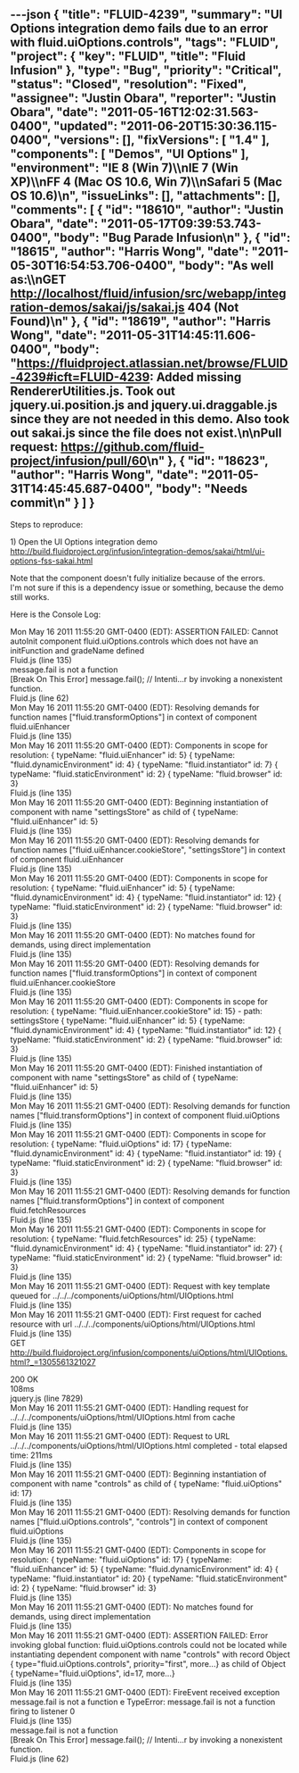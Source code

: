 ---json
{
  "title": "FLUID-4239",
  "summary": "UI Options integration demo fails due to an error with fluid.uiOptions.controls",
  "tags": "FLUID",
  "project": {
    "key": "FLUID",
    "title": "Fluid Infusion"
  },
  "type": "Bug",
  "priority": "Critical",
  "status": "Closed",
  "resolution": "Fixed",
  "assignee": "Justin Obara",
  "reporter": "Justin Obara",
  "date": "2011-05-16T12:02:31.563-0400",
  "updated": "2011-06-20T15:30:36.115-0400",
  "versions": [],
  "fixVersions": [
    "1.4"
  ],
  "components": [
    "Demos",
    "UI Options"
  ],
  "environment": "IE 8 (Win 7)\\\nIE 7 (Win XP)\\\nFF 4 (Mac OS 10.6, Win 7)\\\nSafari 5 (Mac OS 10.6)\n",
  "issueLinks": [],
  "attachments": [],
  "comments": [
    {
      "id": "18610",
      "author": "Justin Obara",
      "date": "2011-05-17T09:39:53.743-0400",
      "body": "Bug Parade Infusion\n"
    },
    {
      "id": "18615",
      "author": "Harris Wong",
      "date": "2011-05-30T16:54:53.706-0400",
      "body": "As well as:\\\nGET <http://localhost/fluid/infusion/src/webapp/integration-demos/sakai/js/sakai.js> 404 (Not Found)\n"
    },
    {
      "id": "18619",
      "author": "Harris Wong",
      "date": "2011-05-31T14:45:11.606-0400",
      "body": "<https://fluidproject.atlassian.net/browse/FLUID-4239#icft=FLUID-4239>: Added missing RendererUtilities.js.  Took out jquery.ui.position.js and jquery.ui.draggable.js since they are not needed in this demo.  Also took out sakai.js since the file does not exist.\n\nPull request: <https://github.com/fluid-project/infusion/pull/60>\n"
    },
    {
      "id": "18623",
      "author": "Harris Wong",
      "date": "2011-05-31T14:45:45.687-0400",
      "body": "Needs commit\n"
    }
  ]
}
---
Steps to reproduce:

1\) Open the UI Options integration demo\
<http://build.fluidproject.org/infusion/integration-demos/sakai/html/ui-options-fss-sakai.html>

Note that the component doesn't fully initialize because of the errors.\
I'm not sure if this is a dependency issue or something, because the demo still works.

Here is the Console Log:

Mon May 16 2011 11:55:20 GMT-0400 (EDT): ASSERTION FAILED: Cannot autoInit component fluid.uiOptions.controls which does not have an initFunction and gradeName defined\
Fluid.js (line 135)\
message.fail is not a function\
\[Break On This Error] message.fail(); // Intenti...r by invoking a nonexistent function.\
Fluid.js (line 62)\
Mon May 16 2011 11:55:20 GMT-0400 (EDT): Resolving demands for function names \["fluid.transformOptions"] in context of component fluid.uiEnhancer\
Fluid.js (line 135)\
Mon May 16 2011 11:55:20 GMT-0400 (EDT): Components in scope for resolution: { typeName: "fluid.uiEnhancer" id: 5} { typeName: "fluid.dynamicEnvironment" id: 4} { typeName: "fluid.instantiator" id: 7} { typeName: "fluid.staticEnvironment" id: 2} { typeName: "fluid.browser" id: 3}\
Fluid.js (line 135)\
Mon May 16 2011 11:55:20 GMT-0400 (EDT): Beginning instantiation of component with name "settingsStore" as child of { typeName: "fluid.uiEnhancer" id: 5}\
Fluid.js (line 135)\
Mon May 16 2011 11:55:20 GMT-0400 (EDT): Resolving demands for function names \["fluid.uiEnhancer.cookieStore", "settingsStore"] in context of component fluid.uiEnhancer\
Fluid.js (line 135)\
Mon May 16 2011 11:55:20 GMT-0400 (EDT): Components in scope for resolution: { typeName: "fluid.uiEnhancer" id: 5} { typeName: "fluid.dynamicEnvironment" id: 4} { typeName: "fluid.instantiator" id: 12} { typeName: "fluid.staticEnvironment" id: 2} { typeName: "fluid.browser" id: 3}\
Fluid.js (line 135)\
Mon May 16 2011 11:55:20 GMT-0400 (EDT): No matches found for demands, using direct implementation\
Fluid.js (line 135)\
Mon May 16 2011 11:55:20 GMT-0400 (EDT): Resolving demands for function names \["fluid.transformOptions"] in context of component fluid.uiEnhancer.cookieStore\
Fluid.js (line 135)\
Mon May 16 2011 11:55:20 GMT-0400 (EDT): Components in scope for resolution: { typeName: "fluid.uiEnhancer.cookieStore" id: 15} - path: settingsStore { typeName: "fluid.uiEnhancer" id: 5} { typeName: "fluid.dynamicEnvironment" id: 4} { typeName: "fluid.instantiator" id: 12} { typeName: "fluid.staticEnvironment" id: 2} { typeName: "fluid.browser" id: 3}\
Fluid.js (line 135)\
Mon May 16 2011 11:55:20 GMT-0400 (EDT): Finished instantiation of component with name "settingsStore" as child of { typeName: "fluid.uiEnhancer" id: 5}\
Fluid.js (line 135)\
Mon May 16 2011 11:55:21 GMT-0400 (EDT): Resolving demands for function names \["fluid.transformOptions"] in context of component fluid.uiOptions\
Fluid.js (line 135)\
Mon May 16 2011 11:55:21 GMT-0400 (EDT): Components in scope for resolution: { typeName: "fluid.uiOptions" id: 17} { typeName: "fluid.dynamicEnvironment" id: 4} { typeName: "fluid.instantiator" id: 19} { typeName: "fluid.staticEnvironment" id: 2} { typeName: "fluid.browser" id: 3}\
Fluid.js (line 135)\
Mon May 16 2011 11:55:21 GMT-0400 (EDT): Resolving demands for function names \["fluid.transformOptions"] in context of component fluid.fetchResources\
Fluid.js (line 135)\
Mon May 16 2011 11:55:21 GMT-0400 (EDT): Components in scope for resolution: { typeName: "fluid.fetchResources" id: 25} { typeName: "fluid.dynamicEnvironment" id: 4} { typeName: "fluid.instantiator" id: 27} { typeName: "fluid.staticEnvironment" id: 2} { typeName: "fluid.browser" id: 3}\
Fluid.js (line 135)\
Mon May 16 2011 11:55:21 GMT-0400 (EDT): Request with key template queued for ../../../components/uiOptions/html/UIOptions.html\
Fluid.js (line 135)\
Mon May 16 2011 11:55:21 GMT-0400 (EDT): First request for cached resource with url ../../../components/uiOptions/html/UIOptions.html\
Fluid.js (line 135)\
GET <http://build.fluidproject.org/infusion/components/uiOptions/html/UIOptions.html?_=1305561321027>

200 OK\
108ms	\
jquery.js (line 7829)\
Mon May 16 2011 11:55:21 GMT-0400 (EDT): Handling request for ../../../components/uiOptions/html/UIOptions.html from cache\
Fluid.js (line 135)\
Mon May 16 2011 11:55:21 GMT-0400 (EDT): Request to URL ../../../components/uiOptions/html/UIOptions.html completed - total elapsed time: 211ms\
Fluid.js (line 135)\
Mon May 16 2011 11:55:21 GMT-0400 (EDT): Beginning instantiation of component with name "controls" as child of { typeName: "fluid.uiOptions" id: 17}\
Fluid.js (line 135)\
Mon May 16 2011 11:55:21 GMT-0400 (EDT): Resolving demands for function names \["fluid.uiOptions.controls", "controls"] in context of component fluid.uiOptions\
Fluid.js (line 135)\
Mon May 16 2011 11:55:21 GMT-0400 (EDT): Components in scope for resolution: { typeName: "fluid.uiOptions" id: 17} { typeName: "fluid.uiEnhancer" id: 5} { typeName: "fluid.dynamicEnvironment" id: 4} { typeName: "fluid.instantiator" id: 20} { typeName: "fluid.staticEnvironment" id: 2} { typeName: "fluid.browser" id: 3}\
Fluid.js (line 135)\
Mon May 16 2011 11:55:21 GMT-0400 (EDT): No matches found for demands, using direct implementation\
Fluid.js (line 135)\
Mon May 16 2011 11:55:21 GMT-0400 (EDT): ASSERTION FAILED: Error invoking global function: fluid.uiOptions.controls could not be located while instantiating dependent component with name "controls" with record Object { type="fluid.uiOptions.controls", priority="first", more...} as child of Object { typeName="fluid.uiOptions", id=17, more...}\
Fluid.js (line 135)\
Mon May 16 2011 11:55:21 GMT-0400 (EDT): FireEvent received exception message.fail is not a function e TypeError: message.fail is not a function firing to listener 0\
Fluid.js (line 135)\
message.fail is not a function\
\[Break On This Error] message.fail(); // Intenti...r by invoking a nonexistent function.\
Fluid.js (line 62)

        